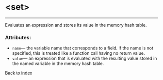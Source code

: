 # \<set>

---

Evaluates an expression and stores its value in the memory hash table.

### Attributes:
* `name`&mdash; the variable name that corresponds to a field. If the name is not specified, this is treated like a function call having no return value.
* `value`&mdash; an expression that is evaluated with the resulting value stored in the named variable in the memory hash table.

[Back to index](./README.md)